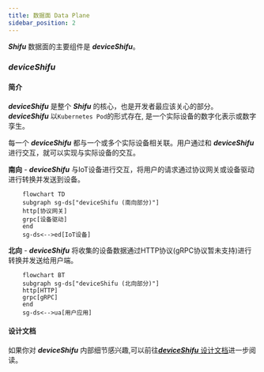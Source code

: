 ```yaml
---
title: 数据面 Data Plane
sidebar_position: 2
---
```


***Shifu*** 数据面的主要组件是 ***deviceShifu***。

### ***deviceShifu***

#### 简介

***deviceShifu*** 是整个 ***Shifu*** 的核心，也是开发者最应该关心的部分。***deviceShifu*** 以`Kubernetes Pod`的形式存在, 是一个实际设备的数字化表示或数字孪生。

每一个 ***deviceShifu*** 都与一个或多个实际设备相关联。用户通过和 ***deviceShifu*** 进行交互，就可以实现与实际设备的交互。

**南向** - ***deviceShifu*** 与IoT设备进行交互，将用户的请求通过协议网关或设备驱动进行转换并发送到设备。

```mermaid
    flowchart TD
    subgraph sg-ds["deviceShifu (南向部分)"]
    http[协议网关]
   	grpc[设备驱动]
    end
    sg-ds<-->ed[IoT设备]
```

**北向** - ***deviceShifu*** 将收集的设备数据通过HTTP协议(gRPC协议暂未支持)进行转换并发送给用户端。

```mermaid
    flowchart BT
    subgraph sg-ds["deviceShifu (北向部分)"]
    http[HTTP]
    grpc[gRPC]
    end
    sg-ds<-->ua[用户应用]
```

#### 设计文档

如果你对 ***deviceShifu*** 内部细节感兴趣,可以前往[***deviceShifu*** 设计文档](https://github.com/Edgenesis/shifu/blob/main/docs/design/design-deviceShifu-zh.md)进一步阅读。
